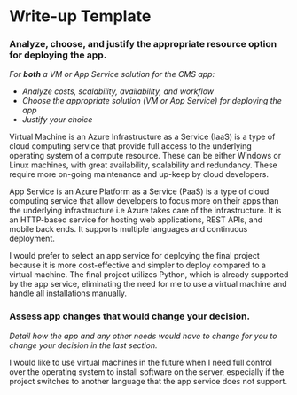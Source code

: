 # Write-up Template

### Analyze, choose, and justify the appropriate resource option for deploying the app.

*For **both** a VM or App Service solution for the CMS app:*
- *Analyze costs, scalability, availability, and workflow*
- *Choose the appropriate solution (VM or App Service) for deploying the app*
- *Justify your choice*


 Virtual Machine is an Azure Infrastructure as a Service (IaaS) is a type of cloud computing service that provide full access to the underlying operating system of a compute resource. These can be either Windows or Linux machines, with great availability, scalability and redundancy. These require more on-going maintenance and up-keep by cloud developers.
 
App Service is an Azure Platform as a Service (PaaS) is a type of cloud computing service that allow developers to focus more on their apps than the underlying infrastructure i.e Azure takes care of the infrastructure. It is an HTTP-based service for hosting web applications, REST APIs, and mobile back ends. It supports multiple languages and continuous deployment.

I would prefer to select an app service for deploying the final project because it is more cost-effective and simpler to deploy compared to a virtual machine. The final project utilizes Python, which is already supported by the app service, eliminating the need for me to use a virtual machine and handle all installations manually.
### Assess app changes that would change your decision.

*Detail how the app and any other needs would have to change for you to change your decision in the last section.* 

I would like to use virtual machines in the future when I need full control over the operating system to install software on the server, especially if the project switches to another language that the app service does not support.